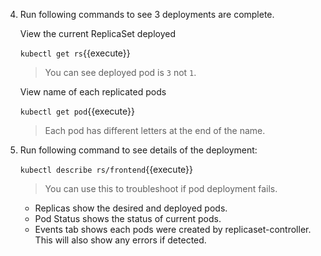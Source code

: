 4. Run following commands to see 3 deployments are complete.

    View the current ReplicaSet deployed

    `kubectl get rs`{{execute}}

    >You can see deployed pod is `3` not `1`.

    View name of each replicated pods

    `kubectl get pod`{{execute}}
    
    >Each pod has different letters at the end of the name.

5. Run following command to see details of the deployment:

    `kubectl describe rs/frontend`{{execute}}

    >You can use this to troubleshoot if pod deployment fails.

    - Replicas show the desired and deployed pods.
    - Pod Status shows the status of current pods.
    - Events tab shows each pods were created by replicaset-controller. This will also show any errors if detected.